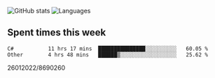 ![GitHub stats](https://github-readme-stats.vercel.app/api?username=emipa606&theme=github_dark&show_icons=true) 
![Languages](https://github-readme-stats.vercel.app/api/top-langs/?username=emipa606&theme=github_dark&layout=compact)

## Spent times this week
<!--START_SECTION:waka-->

```text
C#           11 hrs 17 mins  ███████████████░░░░░░░░░░   60.05 %
Other        4 hrs 48 mins   ██████▒░░░░░░░░░░░░░░░░░░   25.62 %
```

<!--END_SECTION:waka-->


26012022/8690260
